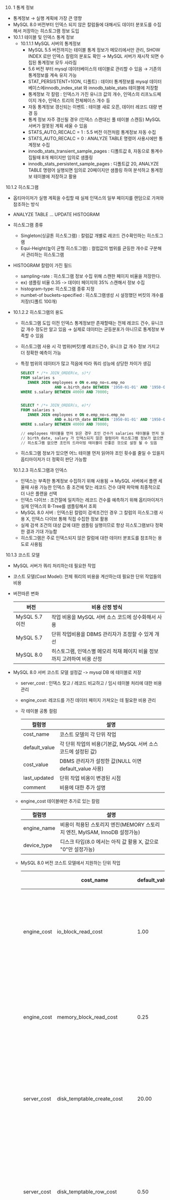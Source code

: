 10. 1 통계 정보

- 통계정보 → 실행 계획에 가장 큰 영향
- MySQL 8.0 버전부터 인덱스 되지 않은 칼럼들에 대해서도 데이터 분포도를 수집해서 저장하는 히스토그램 정보 도입
- 10.1.1 테이블 및 인덱스 통계 정보
  - 10.1.1.1 MySQL 서버의 통계정보
    - MySQL 5.5 버전까지는 테이블 통계 정보가 메모리에서만 관리, SHOW INDEX 로만 인덱스 칼럼의 분포도 확인
      → MySQL 서버가 재시작 되면 수집된 통계정보 모두 사라짐
    - 5.6 버전 부터 mysql 데이터베이스의 테이블로 관리할 수 있음 → 기존의 통계정보를 계속 유지 가능
    - STAT_PERSISTENT=1(ON, 디폴트) : 데이터 통계정보를 mysql 데이터베이스에innodb_index_stat 와 innodb_table_stats 테이블에 저장함
    - 통계정보 각 칼럼 : 인덱스가 가진 유니크 값의 개수, 인덱스의 리프노드페이지 개수, 인덱스 트리의 전체페이스 개수 등
    - 자동 통계정보 갱신되는 이벤트 : 테이블 새로 오픈, 데이터 레코드 대량 변경 등
    - 통계 정보 자주 갱신될 경우 (인덱스 스캔대신 풀 테이블 스캔등) MySQL 서버가 잘못된 계획 세울 수 있음
    - STATS_AUTO_RECALC = 1 : 5.5 버전 이전처럼 통계정보 자동 수집  
    - STATS_AUTO_RECALC = 0 : ANALYZE TABLE 명령어 사용시에만 통계정보 수집
    - innodb_stats_transient_sample_pages : 디폴트값 8, 자동으로 통계수집될때 8개 페이지만 임의로 샘플링
    - innodb_stats_persistent_sample_pages : 디폴트값 20, ANALYZE TABLE 명령어 실행되면 임의로 20페이지만 샘플링 하여 분석하고 통계정보 테이블에 저장하고 활용

10.1.2 히스토그램

- 옵티마이저가 실행 계획을 수립할 때 실제 인덱스의 일부 페이지를 랜덤으로 가져와 참조하는 방식

-  ANALYZE TABLE ... UPDATE HISTOGRAM

- 히스토그램 종류

  - Singleton(싱글톤 히스토그램) : 칼럼값 개별로 레코드 건수확인하는 히스토그램
  - Equi-Height(높이 균형 히스토그램) : 컬럽값의 범위를 균등한 개수로 구분해서 관리하는 히스토그램

- HISTOGRAM 칼럼이 가진 필드

  - sampling-rate : 히스토그램 정보 수집 위해 스캔한 페이지 비율을 저장한다.
  -  ex) 샘플링 비율 0.35 -> 데이터 페이지의 35% 스캔해서 정보 수집
  - histogram-type: 히스토그램 종류 지정
  - numbet-of buckets-specified : 히스토그램생성 시 설정했던 버킷의 개수를 저장(디폴트 100개)

  
- 10.1.2.2 히스토그램의 용도

   * 히스토그램 도입 이전 인덱스 통계정보만 존재할때는 전체 레코드 건수, 유니크값 개수 정도만 알고 있음 
     → 실제로 데이터는 균등분포가 아니므로 통계정보 부족할 수 있음

   * 히스토그램 사용 시 각 범위(버킷)별 레코드건수, 유니크 값 개수 정보 가지고 더 정확한 예측이 가능

   * 특정 범위의 데이터가 많고 적음에 따라 쿼리 성능에 상당한 차이가 생김

     ```sql
     SELECT * /*+ JOIN_ORDER(e, s)*/
     FROM salaries s
     	INNER JOIN employees e ON e.emp_no=s.emp_no
     				AND e.birth_date BETWEEN '1950-01-01' AND '1950-02-01'
     WHERE s.salary BETWEEN 40000 AND 70000;
     
     
     SELECT * /*+ JOIN_ORDER(s, e)*/
     FROM salaries s
     	INNER JOIN employees e ON e.emp_no=s.emp_no
     				AND e.birth_date BETWEEN '1950-01-01' AND '1950-02-01'
     WHERE s.salary BETWEEN 40000 AND 70000;
     
     // employees 테이블을 먼저 읽은 경우 조인 건수가 salaries 테이블을 먼저 읽은 경우보다 훨씬 적음
     // birth_date, salary 가 인덱스되지 않은 컬럼이라 히스토그램 정보가 없으면 옵티마이저는 데이터 분포 고려 없이 실행계획 수립
     // 히스토그램 없으면 조인의 드라이빙 테이블이 안좋은 것으로 설정 될 수 있음
     ```

   * 히스토그램 정보가 있으면 어느 테이블 먼저 읽어야 조인 횟수를 줄일 수 있을지 옵티마이저가 더 정확히 판단 가능함

  10.1.2.3 히스토그램과 인덱스

   * 인덱스는 부족한 통계정보 수집하기 위해 사용됨 
     → MySQL 서버에서 플랜 세울때 사용 가능한 인덱스 중 조건에 맞는 레코드 건수 대략 파악해 최종적으로 더 나은 플랜을 선택
   * 인덱스 다이브 : 조건절에 일치하는 레코드 건수를 예측하기 위해 옵티마이저가 실제 인덱스의 B-Tree를 샘플링해서 조회
   * MySQL 8.0 서버 : 인덱스된 칼럼이 검색조건인 경우 그 칼럼의 히스토그램 사용 X, 인덱스 다이브 통해 직접 수집한 정보 활용
   * 실제 검색 조건의 대상 값에 대한 샘플링 실행이므로 항상 히스토그램보다 정확한 결과 기대 가능함
   * 히스토그램은 주로 인덱스되지 않은 칼럼에 대한 데이터 분포도를 참조하는 용도로 사용됨

10.1.3 코스트 모델

- MySQL 서버가 쿼리 처리하는데 필요한 작업

- 코스트 모델(Cost Model): 전체 쿼리의 비용을 계산하는데 필요한 단위 작업들의 비용

- 버전따른 변화

  | 버전           | 비용 산정 방식                                               |
  | -------------- | ------------------------------------------------------------ |
  | MySQL 5.7 이전 | 작업 비용을 MySQL 서버 소스 코드에 상수화해서 사용           |
  | MySQL 5.7      | 단위 작업비용을 DBMS 관리자가 조정할 수 있게 개선            |
  | MySQL 8.0      | 히스토그램, 인덱스별 메모리 적재 페이지 비율 정보까지 고려하여 비용 산정 |

  

- MySQL 8.0 서버 코스트 모델 설정값 -> mysql DB 에 테이블로 저장

  - server_cost : 인덱스 찾고 /  레코드 비교하고 / 임시 테이블 처리에 대한 비용 관리

  - engine_cost: 레코드를 가진 데이터 페이지 가져오는 데 필요한 비용 관리

  - 각 테이블 공통 컬럼

    | 컬럼명        | 설명                                                         |
    | ------------- | ------------------------------------------------------------ |
    | cost_name     | 코스트 모델의 각 단위 작업                                   |
    | default_value | 각 단위 작업의 비용(기본값, MySQL 서버 소스코드에 설정된 값) |
    | cost_value    | DBMS 관리자가 설정한 값(NULL 이면 default_value 사용)        |
    | last_updated  | 단위 작업 비용이 변경된 시점                                 |
    | comment       | 비용에 대한 추가 설명                                        |

  - engine_cost 테이블에만 추가로 있는 칼럼

    | 컬럼명      | 설명                                                         |
    | ----------- | ------------------------------------------------------------ |
    | engine_name | 비용이 적용된 스토리지 엔진(MEMORY 스토리지 엔진, MyISAM, InnoDB 설정가능) |
    | device_type | 디스크 타입(8.0 에서는 아직 값 활용 X, 값으로 "0"만 설정가능) |

    

  - MySQL 8.0 버전 코스트 모델에서 지원하는 단위 작업

    |             | cost_name                    | default_value | 설명                             |
    | ----------- | ---------------------------- | ------------- | -------------------------------- |
    | engine_cost | io_block_read_cost           | 1.00          | 디스크 데이터 페이지 읽기        |
    | engine_cost | memory_block_read_cost       | 0.25          | 메모리 데이터 페이지 읽기        |
    | server_cost | disk_temptable_create_cost   | 20.00         | 디스크 임시 테이블 생성          |
    | server_cost | disk_temptable_row_cost      | 0.50          | 디스크 임시 테이블의 레코드 읽기 |
    | server_cost | key_compare_cost             | 0.05          | 인덱스 키 비교                   |
    | server_cost | memory_temptable_create_cost | 1.00          | 메모리 임시 테이블 생성          |
    | server_cost | memory_temptable_create_cost | 0.10          | 메모리 임시 테이블의 레코드 읽기 |
    | server_cost | row_evaluate_cost            | 0.10          | 레코드 비교                      |

    

  - row_evaluate_cost : 스토리지 엔진이 반환한 레코드가 쿼리 조건에 일치하는 지 평가하는 단위 작업

  - row_evaluate_cost 값 증가 → 풀테이블 스캔 같은 레코드 처리 비용 높아지고 range scan 같은 적은 수 레코드 처리 비용 낮아짐

  - key_compare_cost : 키 값의 비교 작업에 필요한 비용

  - key_compare_cost 값 증가 → 레코드 정렬과 같이 키 값 비교 처리가 많은 경우 쿼리 비용 높아짐

- 코스트 모델에서 중요한것 : 각 단위 작업에 설정되는 비용 값이 커지면 어떤 실행 계획들이 고비용으로 바뀌고 어떤 실행계획들이 저비용으로 바뀌는 지 파악하기

  | 코스트 비용 변화                                             | 대표적인 옵티마이저 예상 결과                                |
  | ------------------------------------------------------------ | ------------------------------------------------------------ |
  | key_compare_cost 비용 높임                                   | 옵티마이저가 가능하면 정렬을 수행하지 않는 plan 선택할 확률 높아짐 |
  | row_evaluate_cost 비용 높임                                  | 옵티마이저가 가능하면 range scan  사용하는 plan 선택할 확률 높아짐 |
  | disk_temptable_create_cost 와 disk_temptable_row_cost 비용 높임 | 옵티마이저가 가능하면 디스크에 임시테이블을 만들지 않는 방향의  plan 선택할 확률 높아짐 |
  | memory_temptable_create_cost 와 memory_temptable_create_cost 비용 높임 | 옵티마이저가 가능하면 메모리에 임시테이블을 만들지 않는 방향의  plan 선택할 확률 높아짐 |
  | io_block_read_cost 비용 높아짐                               | 옵티마이저가 가능하면 InnoDB 버퍼풀에 데이터 페이지가 많이 적재돼 있는 인덱스를 사용하는 방향의  plan 선택할 확률 높아짐 |
  | memory_block_read_cost 비용 높아짐                           | 옵티마이저가 InnoDB 버퍼풀에 데이터 페이지가 상대적으로 적어도 그 인덱스를 사용하는 방향의  plan 선택할 확률 높아짐 |

  
  
10.2 실행 계획 확인

  10.2.1 실행 계획 출력 포맷

  - MySQL 8.0 부터 FORMAT 옵션 사용 해 실행계획을 JSON, TREE, 단순 테이블 형태 중 선택해 표시가능함
  - ex ) EXPLAIN FORMAT = JSON

  10.2.2 쿼리의 실행 시간 확인

  - EXPLAIN ANALYZE : 쿼리 실행 계획과 단계별 소요된 시간 정보 확인 가능
  - 항상 TREE 포맷으로 보여줌

10.3 실행 계획 분석

  - 실행 순서가 위에서 아래로 순서대로 표시됨.
  - 출력된 실행 계획에서 위쪽에 출력된 결과일수록(id칼럼 값이 작을수록) 쿼리 바깥 부분이거나 먼저 접근한 테이블

  10.3.1 id 컬럼

  - 실행 계획 가장 왼쪽에 표시되는 id 칼럼 : 단위 SELECT 쿼리별로 부여되는 식별자 값
  - SELECT는 하나인데 여러 테이블이 조인 되는 경우에는 id값이 증가하지 않고 같은 id 값 부여됨
  - id 컬럼이 테이블 접근 순서를 의미하지는 않는다.

  10.3.2 select_type 칼럼

  - 10.3.2.1 SIMPLE 
    - UNION 이나 서브쿼리를 사용하지 않는 단순한 SELECT 쿼리
    -  일반적으로 제일 바깥 SELECT 쿼리가 SIMPLE 로 표시됨
  - 10.3.2.2 PRIMARY
    - UNION이나 서브쿼리를 가지는 SELECT 쿼리의 실행계획에서 가장 바깥쪽에 있는 단위 쿼리의 type
    - 하나만 존재, 보통 제일 바깥 SELECT 쿼리가 PRIMARY
  - 10.3.2.3 UNION
    - UNION으로 결합하는 단위 SELECT 중 첫번째 제외한 두번째 이후 단위 SELECT 쿼리의 select_type
    - 첫번째 단위 SELECT는UNION 되는 쿼리 결과들을 모아서 저장하는 임시 테이블(DERIVED) 이 select_type
